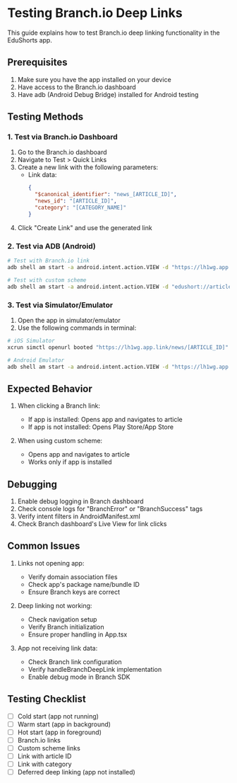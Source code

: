 # Testing Branch.io Deep Links

This guide explains how to test Branch.io deep linking functionality in the EduShorts app.

## Prerequisites

1. Make sure you have the app installed on your device
2. Have access to the Branch.io dashboard
3. Have adb (Android Debug Bridge) installed for Android testing

## Testing Methods

### 1. Test via Branch.io Dashboard

1. Go to the Branch.io dashboard
2. Navigate to Test > Quick Links
3. Create a new link with the following parameters:
   - Link data:
     ```json
     {
       "$canonical_identifier": "news_[ARTICLE_ID]",
       "news_id": "[ARTICLE_ID]",
       "category": "[CATEGORY_NAME]"
     }
     ```
4. Click "Create Link" and use the generated link

### 2. Test via ADB (Android)

```bash
# Test with Branch.io link
adb shell am start -a android.intent.action.VIEW -d "https://lh1wg.app.link/news/[ARTICLE_ID]"

# Test with custom scheme
adb shell am start -a android.intent.action.VIEW -d "edushort://article/[ARTICLE_ID]"
```

### 3. Test via Simulator/Emulator

1. Open the app in simulator/emulator
2. Use the following commands in terminal:

```bash
# iOS Simulator
xcrun simctl openurl booted "https://lh1wg.app.link/news/[ARTICLE_ID]"

# Android Emulator
adb shell am start -a android.intent.action.VIEW -d "https://lh1wg.app.link/news/[ARTICLE_ID]"
```

## Expected Behavior

1. When clicking a Branch link:
   - If app is installed: Opens app and navigates to article
   - If app is not installed: Opens Play Store/App Store

2. When using custom scheme:
   - Opens app and navigates to article
   - Works only if app is installed

## Debugging

1. Enable debug logging in Branch dashboard
2. Check console logs for "BranchError" or "BranchSuccess" tags
3. Verify intent filters in AndroidManifest.xml
4. Check Branch dashboard's Live View for link clicks

## Common Issues

1. Links not opening app:
   - Verify domain association files
   - Check app's package name/bundle ID
   - Ensure Branch keys are correct

2. Deep linking not working:
   - Check navigation setup
   - Verify Branch initialization
   - Ensure proper handling in App.tsx

3. App not receiving link data:
   - Check Branch link configuration
   - Verify handleBranchDeepLink implementation
   - Enable debug mode in Branch SDK

## Testing Checklist

- [ ] Cold start (app not running)
- [ ] Warm start (app in background)
- [ ] Hot start (app in foreground)
- [ ] Branch.io links
- [ ] Custom scheme links
- [ ] Link with article ID
- [ ] Link with category
- [ ] Deferred deep linking (app not installed)
